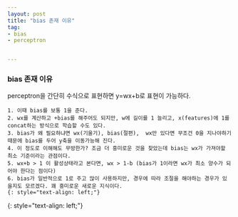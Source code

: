 ```yaml
---
layout: post
title: "bias 존재 이유"
tag:
- bias
- perceptron


---
```



### bias 존재 이유 

perceptron을 간단히 수식으로 표현하면 y=wx+b로 표현이 가능하다.

	1. 이때 bias를 보통 1을 준다.
	2. wx를 계산하고 +bias를 해주어도 되지만, w에 길이를 1 늘리고, x(features)에 1를 concat하는 방식으로 학습할 수도 있다.
	3. bias가 왜 필요하냐면 wx(기울기), bias(절편),  wx만 있다면 무조건 0을 지나야하기 때문에 bias를 두어 y축을 이동가능해 진다. 
	4. 이 정도로 이해해도 무방한가? 조금 더 흥미로운 것을 찾았는데 bias는 wx가 가져야할 최소 기준이라는 관점이다. 
	5. wx+b > 1 이 활성상태라고 본다면, wx > 1-b (bias가 1이라면 wx가 최소 양수가 되어야 한다는 점이다)
	6. bias가 일반적으로 1로 주고 많이 사용하지만, 경우에 따라 조절을 해야하는 경우가 있을지도 모르겠다. 꽤 흥미로운 새로운 지식이다.
	{: style="text-align: left;"}

{: style="text-align: left;"}

